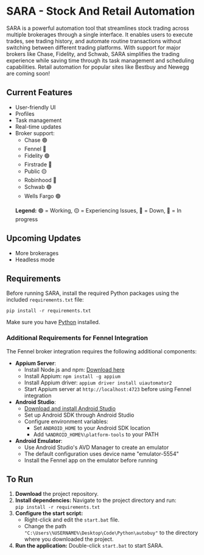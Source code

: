 <!DOCTYPE html>
<html lang="en">
<head>
  <meta charset="UTF-8">
</head>
<body>
  <h1>SARA - Stock And Retail Automation</h1>
  <p>
    SARA is a powerful automation tool that streamlines stock trading across multiple brokerages through a single interface. It enables users to execute trades, see trading history, and automate routine transactions without switching between different trading platforms. With support for major brokers like Chase, Fidelity, and Schwab, SARA simplifies the trading experience while saving time through its task management and scheduling capabilities. Retail automation for popular sites like Bestbuy and Newegg are coming soon!
  </p>

  <h2>Current Features</h2>
  <ul>
    <li>User-friendly UI</li>
    <li>Profiles</li>
    <li>Task management</li>
    <li>Real-time updates</li>
    <li>Broker support:
      <ul>
        <li>Chase 🟢</li>
        <li>Fennel 🔵</li>
        <li>Fidelity 🟢</li>
        <li>Firstrade 🔴</li>
        <li>Public 🟡</li>
        <li>Robinhood 🔵</li>
        <li>Schwab 🟢</li>
        <li>Wells Fargo 🟢</li>
      </ul>
      <p><strong>Legend:</strong> 🟢 = Working, 🟡 = Experiencing Issues, 🔴 = Down, 🔵 = In progress</p>
    </li>
  </ul>

  <h2>Upcoming Updates</h2>
  <ul>
    <li>More brokerages</li>
    <li>Headless mode</li>
  </ul>

  <h2>Requirements</h2>
  <p>
    Before running SARA, install the required Python packages using the included <code>requirements.txt</code> file:
  </p>
  <pre><code>pip install -r requirements.txt</code></pre>
  <p>
    Make sure you have <a href="https://www.python.org/downloads/">Python</a> installed.
  </p>

  <h3>Additional Requirements for Fennel Integration</h3>
  <p>The Fennel broker integration requires the following additional components:</p>
  <ul>
    <li><strong>Appium Server</strong>:
      <ul>
        <li>Install Node.js and npm: <a href="https://nodejs.org/">Download here</a></li>
        <li>Install Appium: <code>npm install -g appium</code></li>
        <li>Install Appium driver: <code>appium driver install uiautomator2</code></li>
        <li>Start Appium server at <code>http://localhost:4723</code> before using Fennel integration</li>
      </ul>
    </li>
    <li><strong>Android Studio</strong>:
      <ul>
        <li><a href="https://developer.android.com/studio">Download and install Android Studio</a></li>
        <li>Set up Android SDK through Android Studio</li>
        <li>Configure environment variables:
          <ul>
            <li>Set <code>ANDROID_HOME</code> to your Android SDK location</li>
            <li>Add <code>%ANDROID_HOME%\platform-tools</code> to your PATH</li>
          </ul>
        </li>
      </ul>
    </li>
    <li><strong>Android Emulator</strong>:
      <ul>
        <li>Use Android Studio's AVD Manager to create an emulator</li>
        <li>The default configuration uses device name "emulator-5554"</li>
        <li>Install the Fennel app on the emulator before running</li>
      </ul>
    </li>
  </ul>

  <h2>To Run</h2>
  <ol>
    <li><strong>Download</strong> the project repository.</li>
    <li>
      <strong>Install dependencies:</strong> Navigate to the project directory and run:
      <br>
      <code>pip install -r requirements.txt</code>
    </li>
    <li>
      <strong>Configure the start script:</strong>
      <ul>
        <li>Right-click and edit the <code>start.bat</code> file.</li>
        <li>Change the path <code>"C:\Users\%USERNAME%\Desktop\Code\Python\autobuy"</code> to the directory where you downloaded the project.</li>
      </ul>
    </li>
    <li>
      <strong>Run the application:</strong> Double-click <code>start.bat</code> to start SARA.
    </li>
  </ol>
</body>
</html>
